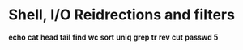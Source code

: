 # Shell, I/O Reidrections and filters
**echo**
**cat**
**head**
**tail**
**find**
**wc**
**sort**
**uniq**
**grep**
**tr**
**rev**
**cut**
**passwd 5**

